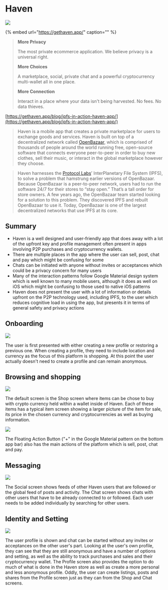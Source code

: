 # Haven

![](../../.gitbook/assets/haven-logo-small.png)

{% embed url="https://gethaven.app/" caption="" %}

> **More Privacy**
>
> The most private ecommerce application. We believe privacy is a universal right.
>
> **More Choices**
>
> A marketplace, social, private chat and a powerful cryptocurrency multi-wallet all in one place.
>
> **More Connection**
>
> Interact in a place where your data isn't being harvested. No fees. No data thieves.

[https://gethaven.app/blog/ipfs-in-action-haven-app/](https://gethaven.app/blog/ipfs-in-action-haven-app/)

> Haven is a mobile app that creates a private marketplace for users to exchange goods and services. Haven is built on top of a decentralized network called [OpenBazaar](https://openbazaar.org/), which is comprised of thousands of people around the world running free, open-source software that connects everyone peer-to-peer in order to buy new clothes, sell their music, or interact in the global marketplace however they choose.

> Haven harnesses the [Protocol Labs](https://protocol.ai/)’ InterPlanetary File System \(IPFS\), to solve a problem that hamstrung earlier versions of OpenBazaar. Because OpenBazaar is a peer-to-peer network, users had to run the software 24/7 for their stores to “stay open.” That’s a tall order for store owners. A few years ago, the OpenBazaar team started looking for a solution to this problem. They discovered IPFS and rebuilt OpenBazaar to use it. Today, OpenBazaar is one of the largest decentralized networks that use IPFS at its core.

## Summary

* Haven is a well designed and user-friendly app that does away with a lot of the upfront key and profile management often present in apps involving P2P purchases and cryptocurrency wallets.
* There are multiple places in the app where the user can sell, post, chat and pay which might be confusing for some
* Chats can be initiated with anyone without invites or acceptances which could be a privacy concern for many users
* Many of the interaction patterns follow Google Material design system which is well known to many mobile users, although it does as well on iOS which might be confusing to those used to native iOS patterns
* Haven does not present the user with a lot of information or details upfront on the P2P technology used, including IPFS, to the user which reduces cognitive load in using the app, but presents it in terms of general safety and privacy actions

## Onboarding

![](../../.gitbook/assets/haven-screen-1.PNG)

The user is first presented with either creating a new profile or restoring a previous one. When creating a profile, they need to include location and currency as the focus of this platform is shopping. At this point the user actually doesn't need to create a profile and can remain anonymous.

## Browsing and shopping

![](../../.gitbook/assets/haven-screen-3.PNG)

The default screen is the Shop screen where items can be chose to buy with crypto currency held within a wallet inside of Haven. Each of these items has a typical item screen showing a larger picture of the item for sale, its price in the chosen currency and cryptocurrencies as well as buying information.

![](../../.gitbook/assets/haven-screen-16%20%281%29.PNG)

The Floating Action Button \("+" in the Google Material pattern on the bottom app bar\) also has the main actions of the platform which is sell, post, chat and pay.

## Messaging

![](../../.gitbook/assets/haven-messaging.png)

The Social screen shows feeds of other Haven users that are followed or the global feed of posts and activity. The Chat screen shows chats with other users that have to be already connected to or followed. Each user needs to be added individually by searching for other users.

## Identity and Setting

![](../../.gitbook/assets/haven-identity.png)

The user profile is shown and chat can be started without any invites or acceptances on the other user's part. Looking at the user's own profile, they can see that they are still anonymous and have a number of options and setting, as well as the ability to track purchases and sales and their cryptocurrency wallet. The Profile screen also provides the option to do much of what is done in the Haven store as well as create a more personal and less anonymous profile. Oddly, the user can create listings, posts and shares from the Profile screen just as they can from the Shop and Chat screens.


